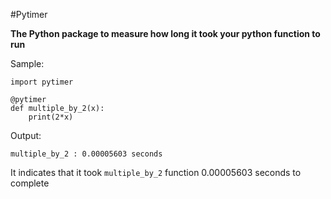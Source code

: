 #Pytimer

**The Python package to measure how long it took your python function to run**

Sample:

```
import pytimer

@pytimer
def multiple_by_2(x):
    print(2*x)
```

Output:

```
multiple_by_2 : 0.00005603 seconds
```

It indicates that it took `multiple_by_2` function 0.00005603 seconds to complete
